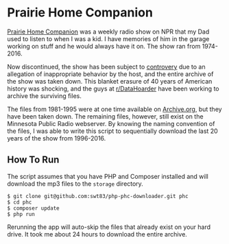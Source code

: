 # Prairie Home Companion

[Prairie Home Companion](https://en.wikipedia.org/wiki/A_Prairie_Home_Companion) was a weekly radio show on NPR that my Dad used to listen to when I was a kid.  I have memories of him in the garage working on stuff and he would always have it on.  The show ran from 1974-2016.

Now discontinued, the show has been subject to [controvery](https://www.mpr.org/stories/2017/11/29/statement-from-minnesota-public-radio-regarding-garrison-keillor-and-a-prairie-home-compa) due to an allegation of inappropriate behavior by the host, and the entire archive of the show was taken down.  This blanket erasure of 40 years of American history was shocking, and the guys at [r/DataHoarder](https://www.reddit.com/r/DataHoarder) have been working to archive the surviving files.

The files from 1981-1995 were at one time available on [Archive.org](https://archive.org/search.php?query=PrairieHomeCompanion%7Ctitle=Archive.org), but they have been taken down.  The remaining files, however, still exist on the Minnesota Public Radio webserver.  By knowing the naming convention of the files, I was able to write this script to sequentially download the last 20 years of the show from 1996-2016.

## How To Run

The script assumes that you have PHP and Composer installed and will download the mp3 files to the ``storage`` directory.

```
$ git clone git@github.com:swt83/php-phc-downloader.git phc
$ cd phc
$ composer update
$ php run
```

Rerunning the app will auto-skip the files that already exist on your hard drive.  It took me about 24 hours to download the entire archive.